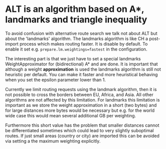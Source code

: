 # ALT is an algorithm based on A*, landmarks and triangle inequality

To avoid confusion with alternative route search we talk not about ALT but about
the 'landmarks' algorithm. The landmarks algorithm is like CH a post-import 
process which makes routing faster. It is disable by default. To enable it
set e.g. `prepare.lm.weightings=fastest` in the configuration.

The interesting part is that we just have to set a special landmarks WeightApproximator
for (bidirectional) A* and are done. It is important that although a weight
**approximation** is used the landmarks algorithm is still not heuristic per
default. You can make it faster and more heuristical behaving when you set
the epsilon parameter lower than 1.

Currently we limit routing requests using the landmark algorithm, then it is 
not possible to cross the borders between EU, Africa, and Asia. All other algorithms are
not affected by this limitation. For landmarks this limitation is important
as we store the weight approximation in a short (two bytes) and for large distances
more bytes would be necessary but e.g. for the world wide case this would
mean several additional GB per weighting.

Furthermore this short value has the problem that smaller distances cannot be
differentiated sometimes which could lead to very slightly suboptimal routes.
If just small areas (country or city) are imported this can be avoided via setting a 
the maximum weighting explicitly.